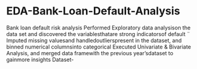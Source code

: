 # EDA-Bank-Loan-Default-Analysis

Bank loan default risk analysis Performed Exploratory data analysison the data set and discovered the variablesthatare strong indicatorsof default ̈ Imputed missing valuesand handledoutlierspresent in the dataset, and binned numerical columnsinto categorical Executed Univariate & Bivariate Analysis, and merged data framewith the previous year’sdataset to gainmore insights Dataset-
